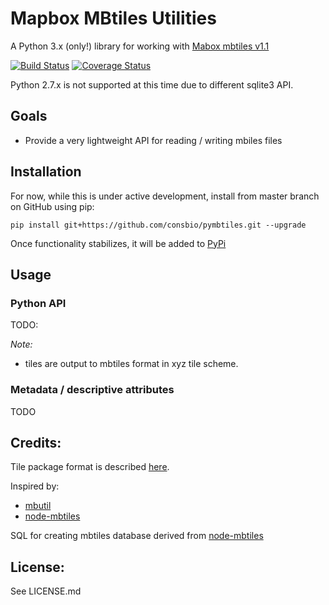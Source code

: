 
# Mapbox MBtiles Utilities

A Python 3.x (only!) library for working with [Mabox mbtiles v1.1](https://github.com/mapbox/mbtiles-spec/blob/master/1.1/spec.md)

[![Build Status](https://travis-ci.org/consbio/pymbtiles.svg?branch=master)](https://travis-ci.org/consbio/pymbtiles) [![Coverage Status](https://coveralls.io/repos/github/consbio/pymbtiles/badge.svg?branch=master)](https://coveralls.io/github/consbio/pymbtiles?branch=master)

Python 2.7.x is not supported at this time due to different sqlite3 API.


## Goals
* Provide a very lightweight API for reading / writing mbiles files



## Installation
For now, while this is under active development, install from master
branch on GitHub using pip:
```
pip install git+https://github.com/consbio/pymbtiles.git --upgrade
```

Once functionality stabilizes, it will be added to
[PyPi](https://pypi.python.org/pypi)


## Usage

### Python API
TODO:

*Note:*
* tiles are output to mbtiles format in xyz tile scheme.


### Metadata / descriptive attributes
TODO

## Credits:
Tile package format is described [here](https://gdbgeek.wordpress.com/2012/08/09/demystifying-the-esri-compact-cache/).

Inspired by:
* [mbutil](https://github.com/mapbox/mbutil)
* [node-mbtiles](https://github.com/mapbox/node-mbtiles)

SQL for creating mbtiles database derived from
[node-mbtiles](https://github.com/mapbox/node-mbtiles)


## License:
See LICENSE.md
